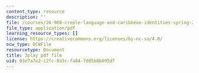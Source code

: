 ```yaml
---
content_type: resource
description: ''
file: /courses/24-908-creole-language-and-caribbean-identities-spring-2017/03e7a7e2c2fc8a3cfa847d05b8b995d7_KO6GiBAK7cY.pdf
file_type: application/pdf
learning_resource_types: []
license: https://creativecommons.org/licenses/by-nc-sa/4.0/
ocw_type: OCWFile
resourcetype: Document
title: 3play pdf file
uid: 03e7a7e2-c2fc-8a3c-fa84-7d05b8b995d7
---
```

